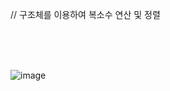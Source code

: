 // 구조체를 이용하여 복소수 연산 및 정렬


</br></br></br>

![image](https://user-images.githubusercontent.com/61842827/197024552-f52e7d27-f046-4f45-94ba-798558d8ecdc.png)
